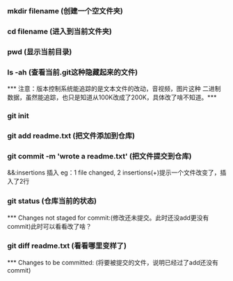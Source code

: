 <!-- 1创建目录 -->
### mkdir filename (创建一个空文件夹)
### cd  filename   (进入到当前文件夹)
### pwd  (显示当前目录)
### ls -ah (查看当前.git这种隐藏起来的文件)

*** 注意：版本控制系统能追踪的是文本文件的改动，音视频，图片这种
二进制数据，虽然能追踪，也只是知道从100K改成了200K，具体改了啥不知道。***
<!-- 2GIT初始化 -->
### git init 

<!-- 3把文件交给GIT管理 -->
### git add readme.txt (把文件添加到仓库)
### git commit -m 'wrote a readme.txt' (把文件提交到仓库)

&&:insertions 插入 eg：1 file changed, 2 insertions(+)提示一个文件改变了，插入了2行

<!-- 4练习 -->
### git status (仓库当前的状态)
*** Changes not staged for commit:(修改还未提交。此时还没add更没有commit)此时可以看看改了啥？
### git diff readme.txt (看看哪里变样了)
*** Changes to be committed: (将要被提交的文件，说明已经过了add还没有commit)
